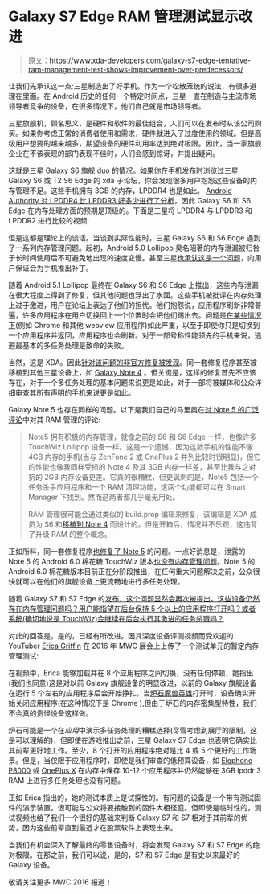 # Galaxy S7 Edge RAM 管理测试显示改进

> 原文：<https://www.xda-developers.com/galaxy-s7-edge-tentative-ram-management-test-shows-improvement-over-predecessors/>

让我们先承认这一点:三星制造出了好手机。作为一个松散笼统的说法，有很多道理在里面。在 Android 历史的任何一个特定时间点，三星一直在制造与主流市场领导者竞争的设备，在很多情况下，他们自己就是市场领导者。

三星旗舰机，顾名思义，是硬件和软件的最佳组合，人们可以在发布时从该公司购买。如果你考虑正常的消费者使用和需求，硬件就进入了过度使用的领域。但是高级用户想要的越来越多，期望设备的硬件利用率达到绝对极限。因此，当一家旗舰企业在不该表现的部门表现不佳时，人们会感到惊讶，并提出疑问。

这就是三星 Galaxy S6 旗舰 duo 的情况。如果你在手机发布时浏览过三星 Galaxy S6 或 T2 S6 Edge 的 xda 子论坛，你会发现很多用户抱怨这些设备的内存管理不足。这些手机拥有 3GB 的内存，LPDDR4 也是如此。 [Android Authority 对 LPDDR4 比 LPDDR3 好多少进行了分析](http://www.androidauthority.com/lpddr4-everything-need-know-599759/)，因此 Galaxy S6 和 S6 Edge 在内存处理方面的预期是顶级的。下面是三星将 LPDDR4 与 LPDDR3 和 LPDDR2 进行比较的视频:

但是这都是理论上的谈话。当谈到实际性能时，三星 Galaxy S6 和 S6 Edge 遇到了一系列内存管理问题。起初，Android 5.0 Lollipop 臭名昭著的内存泄漏被归咎于长时间使用后不可避免地出现的速度变慢。甚至三星[也承认这是一个问题](http://www.forbes.com/sites/gordonkelly/2015/05/01/samsung-galaxy-s6-memory-problem/#37e0e93e5594)，向用户保证会为手机推出补丁。

随着 Android 5.1 Lollipop 最终在 Galaxy S6 和 S6 Edge 上推出，这些内存泄漏在很大程度上得到了修复，但其他问题也浮出了水面。这些手机被批评在内存处理上过于激进，用户在论坛上表达了他们的担忧。他们抱怨说，应用程序刷新非常普遍，许多应用程序在用户切换回上一个位置时会把他们踢出去。问题是[在某些情况下](http://forum.xda-developers.com/galaxy-s6/help/killing-apps-aggressively-t3084155/post60157244#post60157244)(例如 Chrome 和其他 webview 应用程序)如此严重，以至于即使你只是切换到一个应用程序并返回，应用程序也会刷新。对于一部号称性能领先的手机来说，逃避最基本的多任务处理是致命的失败。

当然，这是 XDA。因此[针对该问题的非官方修复被发现](http://www.xda-developers.com/fix-for-galaxy-s6-memory-issues/)。同一套修复程序甚至被移植到其他三星设备上，如 [Galaxy Note 4](http://www.xda-developers.com/psa-you-can-optimize-your-note-4s-recents-menu-ram/) 。但关键是，这样的修复首先不应该存在，对于一个多任务处理的基本问题来说更是如此，对于一部将被媒体和公众详细审查其所有声明的手机来说更是如此。

Galaxy Note 5 也存在同样的问题。以下是我们自己的马里奥在[对 Note 5 的广泛评论](http://www.xda-developers.com/failed-potential-the-note5-xda-review/#performance)中对其 RAM 管理的评论:

> Note5 拥有积极的内存管理，就像之前的 S6 和 S6 Edge 一样，也像许多 TouchWiz Lollipop 设备一样。这是一个遗憾，因为这款手机的性能不像 4GB 内存的手机(当与 ZenFone 2 或 OnePlus 2 并列比较时很明显)，但它的性能也像我同样受损的 Note 4 及其 3GB 内存一样差，甚至比我与之对抗的 2GB 内存设备更差。它真的很糟糕，但更讽刺的是，Note5 包括一个任务杀手应用程序和一个 RAM 清理功能，这两个功能都可以在 Smart Manager 下找到。然而这两者都几乎毫无用处。
> 
> RAM 管理很可能会通过类似的 build.prop 编辑来修复，该编辑是 XDA 成员为 S6 和[移植到 Note 4](http://www.xda-developers.com/psa-you-can-optimize-your-note-4s-recents-menu-ram/) 而设计的。但是开箱后，情况并不乐观，这违背了升级 RAM 的整个概念。

正如所料，同一套修复程序[也修复了 Note 5](http://www.xda-developers.com/psa-the-ram-management-fix-for-the-s6-works-on-the-note5/) 的问题。一点好消息是，泄露的 Note 5 的 Android 6.0 棉花糖 TouchWiz 版本[也没有内存管理问题](http://www.xda-developers.com/this-is-touchwiz-on-marshmallow-note-5-android-6-0-leak-hands-on/)。Note 5 的 Android 6.0 棉花糖版本目前正在分阶段推出，在任何重大问题解决之前，公众很快就可以在他们的旗舰设备上更流畅地进行多任务处理。

随着 Galaxy S7 和 S7 Edge 的[发布，这个问题显然会再次被提出。这些设备仍然存在内存管理问题吗？用户能指望在后台保持 5 个以上的应用程序打开吗？或者系统(确切地说是 TouchWiz)会继续在后台执行其激进的任务杀戮吗？](http://www.xda-developers.com/samsung-unveils-the-galaxy-s7-and-galaxy-s7-edge-what-you-need-to-know/)

对此的回答是，是的，已经有所改进。因其深度设备评测视频而受欢迎的 YouTuber [Erica Griffin](https://www.youtube.com/channel/UCB2527zGV3A0Km_quJiUaeQ) 在 2016 年 MWC 展会上上传了一个测试单元的暂定内存管理测试:

在视频中，Erica 能够加载并在 8 个应用程序之间切换，没有任何停顿，她指出(我们也同意)这是对以前 Galaxy 旗舰设备的明显改进，以前的 Galaxy 旗舰设备在运行 5 个左右的应用程序后会开始挣扎。当[炉石魔兽英雄](https://play.google.com/store/apps/details?id=com.blizzard.wtcg.hearthstone&hl=en)打开时，设备确实开始关闭应用程序(在这种情况下是 Chrome ),但由于炉石的内存密集型特性，我们不会真的责怪设备这样做。

炉石可能是一个在*应用*中演示多任务处理的糟糕选择(尽管考虑到展厅的限制，这是可以理解的)，但即使在游戏推出之前，三星 Galaxy S7 Edge 也表明它确实比其前辈更好地工作。至少，8 个打开的应用程序绝对是比 4 或 5 个更好的工作场景。但是，当仅限于应用程序时，即使是我们审查的低预算设备，如 [Elephone P8000](https://www.youtube.com/watch?v=gwrbVyWrkuU) 或 [OnePlus X](https://www.youtube.com/watch?v=Qsn8RQRq-aw) 在内存中保存 10-12 个应用程序并仍然能够在 3GB lpddr 3 RAM 上进行多任务处理也没有问题。

正如 Erica 指出的，她的测试本质上是试探性的。有问题的设备是一个带有测试固件的演示装置，很可能与公众将要接触到的固件大相径庭。但即使是临时性的，测试视频也给了我们一个很好的基础来判断 Galaxy S7 和 S7 相对于其前辈的优势，因为这些前辈直到最近才在股票软件上表现出来。

当我们有机会深入了解最终的零售设备时，将会发现 Galaxy S7 和 S7 Edge 的绝对极限。在那之前，我们可以说，是的，S7 和 S7 Edge 是有史以来最好的 Galaxy 设备。

敬请关注更多 MWC 2016 报道！